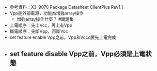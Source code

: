 - 參考資料：X3-9070 Package Datasheet ClientPlus Rev1.1
- Vpp是外部電源，功能為增強array操作
	- 增強array操作什麼？ #問題集
- 上電順序：先上Vcc，再上有Vpp
- 斷電順序：先斷Vpp，再斷Vcc
- set feature enable Vpp之前，Vpp和Vccq要先上電完成
- set feature disable Vpp之前，Vpp必須是上電狀態
	-